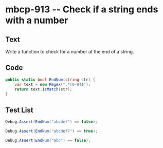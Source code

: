 # mbcp-913 -- Check if a string ends with a number

## Text

Write a function to check for a number at the end of a string.

## Code

```csharp
public static bool EndNum(string str) {
    var text = new Regex(".*[0-9]$");
    return text.IsMatch(str);
}
```

## Test List

```csharp
Debug.Assert(EndNum("abcdef") == false);
```

```csharp
Debug.Assert(EndNum("abcdef7") == true);
```

```csharp
Debug.Assert(EndNum("abc") == false);
```
